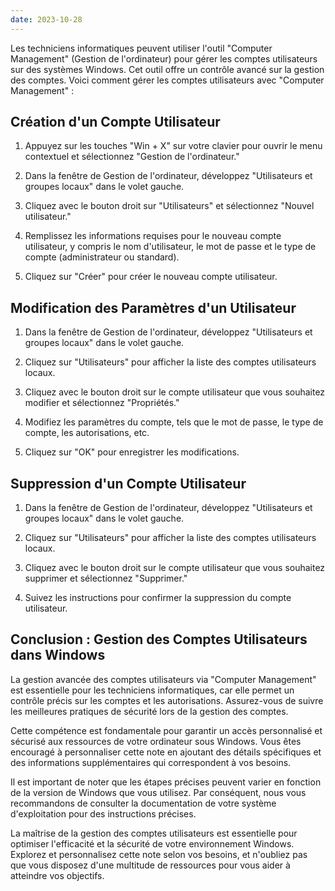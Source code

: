 ```yaml
---
date: 2023-10-28
---
```


Les techniciens informatiques peuvent utiliser l'outil "Computer Management" (Gestion de l'ordinateur) pour gérer les comptes utilisateurs sur des systèmes Windows. Cet outil offre un contrôle avancé sur la gestion des comptes. Voici comment gérer les comptes utilisateurs avec "Computer Management" :

## Création d'un Compte Utilisateur

1. Appuyez sur les touches "Win + X" sur votre clavier pour ouvrir le menu contextuel et sélectionnez "Gestion de l'ordinateur."

2. Dans la fenêtre de Gestion de l'ordinateur, développez "Utilisateurs et groupes locaux" dans le volet gauche.

3. Cliquez avec le bouton droit sur "Utilisateurs" et sélectionnez "Nouvel utilisateur."

4. Remplissez les informations requises pour le nouveau compte utilisateur, y compris le nom d'utilisateur, le mot de passe et le type de compte (administrateur ou standard).

5. Cliquez sur "Créer" pour créer le nouveau compte utilisateur.

## Modification des Paramètres d'un Utilisateur

1. Dans la fenêtre de Gestion de l'ordinateur, développez "Utilisateurs et groupes locaux" dans le volet gauche.

2. Cliquez sur "Utilisateurs" pour afficher la liste des comptes utilisateurs locaux.

3. Cliquez avec le bouton droit sur le compte utilisateur que vous souhaitez modifier et sélectionnez "Propriétés."

4. Modifiez les paramètres du compte, tels que le mot de passe, le type de compte, les autorisations, etc.

5. Cliquez sur "OK" pour enregistrer les modifications.

## Suppression d'un Compte Utilisateur

1. Dans la fenêtre de Gestion de l'ordinateur, développez "Utilisateurs et groupes locaux" dans le volet gauche.

2. Cliquez sur "Utilisateurs" pour afficher la liste des comptes utilisateurs locaux.

3. Cliquez avec le bouton droit sur le compte utilisateur que vous souhaitez supprimer et sélectionnez "Supprimer."

4. Suivez les instructions pour confirmer la suppression du compte utilisateur.

## Conclusion : Gestion des Comptes Utilisateurs dans Windows

La gestion avancée des comptes utilisateurs via "Computer Management" est essentielle pour les techniciens informatiques, car elle permet un contrôle précis sur les comptes et les autorisations. Assurez-vous de suivre les meilleures pratiques de sécurité lors de la gestion des comptes.

Cette compétence est fondamentale pour garantir un accès personnalisé et sécurisé aux ressources de votre ordinateur sous Windows. Vous êtes encouragé à personnaliser cette note en ajoutant des détails spécifiques et des informations supplémentaires qui correspondent à vos besoins.

Il est important de noter que les étapes précises peuvent varier en fonction de la version de Windows que vous utilisez. Par conséquent, nous vous recommandons de consulter la documentation de votre système d'exploitation pour des instructions précises.

La maîtrise de la gestion des comptes utilisateurs est essentielle pour optimiser l'efficacité et la sécurité de votre environnement Windows. Explorez et personnalisez cette note selon vos besoins, et n'oubliez pas que vous disposez d'une multitude de ressources pour vous aider à atteindre vos objectifs.

